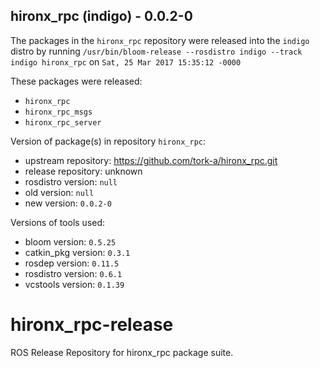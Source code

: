 ## hironx_rpc (indigo) - 0.0.2-0

The packages in the `hironx_rpc` repository were released into the `indigo` distro by running `/usr/bin/bloom-release --rosdistro indigo --track indigo hironx_rpc` on `Sat, 25 Mar 2017 15:35:12 -0000`

These packages were released:
- `hironx_rpc`
- `hironx_rpc_msgs`
- `hironx_rpc_server`

Version of package(s) in repository `hironx_rpc`:

- upstream repository: https://github.com/tork-a/hironx_rpc.git
- release repository: unknown
- rosdistro version: `null`
- old version: `null`
- new version: `0.0.2-0`

Versions of tools used:

- bloom version: `0.5.25`
- catkin_pkg version: `0.3.1`
- rosdep version: `0.11.5`
- rosdistro version: `0.6.1`
- vcstools version: `0.1.39`


# hironx_rpc-release
ROS Release Repository for hironx_rpc package suite.
